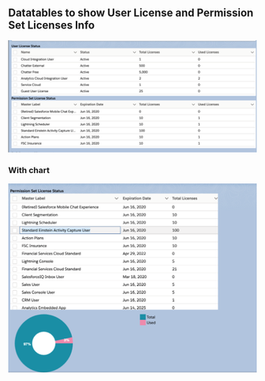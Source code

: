## Datatables to show User License and Permission Set Licenses Info


![License Info](img/lic-1.png)


### With chart
![License Info with chart](img/lic-3-graph.png)


